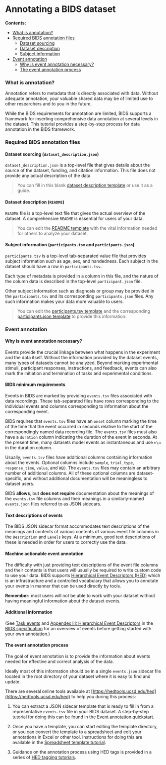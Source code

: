 # Annotating a BIDS dataset

**Contents:** 
* [What is annotation?](#what-is-annotation)
* [Required BIDS annotation files](#required-bids-annotation-files)
  * [Dataset sourcing](#dataset-sourcing-dataset_descriptionjson)
  * [Dataset description](#dataset-description-readme)
  * [Subject information](#subject-information-participantstsv-and-participantsjson)
* [Event annotation](#event-annotation)
  * [Why is event annotation necessary?](#why-is-event-annotation-necessary)
  * [The event annotation process](#the-event-annotation-process)

### What is annotation?

Annotation refers to metadata that is directly associated with  data.
Without adequate annotation, your valuable shared data may be of limited
use to other researchers and to you in the future.

While the BIDS requirements for annotation are limited,
BIDS supports a framework for inserting comprehensive
data annotation at several levels in the dataset.
This tutorial provides a step-by-step process for data annotation in the BIDS framework.

### Required BIDS annotation files

#### Dataset sourcing (`dataset_description.json`)

`dataset_description.json` is a top-level file that gives details about the source of the dataset, funding, and citation information.
This file does not provide any actual description of the data.

> You can fill in this blank [dataset description template](../../templates/dataset_description.json) or use it as a guide.

#### Dataset description (`README`)
`README` file is a top-level text file that gives the actual overview of the dataset.
A comprehensive `README` is essential for users of your data.

> You can edit the [README template](../../templates/README) with the vital information needed for others to analyze your dataset.


#### Subject information (`participants.tsv` and `participants.json`)
`participants.tsv` is a top-level tab-separated value file that provides subject information such as age, sex, and handedness.
Each subject in the dataset should have a row in `participants.tsv`.

Each type of metadata is provided in a column in this file,
and the nature of the column data is described in the top-level
`participant.json` file. 

Other subject information such as diagnosis or group may be provided
in the `participants.tsv` and its corresponding `participants.json` files.
Any such information makes your data more valuable to users. 

> You can edit the [participants.tsv template](../../templates/participants.tsv) and the corresponding 
[participants.json template](../../templates/participants.json)
to provide this information.


### Event annotation

#### Why is event annotation necessary?
Events provide the crucial linkage between what happens in the experiment
and the data itself. 
Without the information provided by the dataset events,
many types of datasets cannot be analyzed.
Beyond marking experimental stimuli, participant responses, instructions,
and feedback, events can also mark the initiation and termination of tasks and experimental conditions.

#### BIDS minimum requirements

Events in BIDS are marked by providing `events.tsv` files associated with data recordings.
These tab-separated files have rows corresponding to the individual events and 
columns corresponding to information about the corresponding event.

BIDS requires that `events.tsv` files have an `onset` column marking the
time of the time that the event occurred in seconds relative to the start
of the correspondingly named data recording file.
The `events.tsv` files must also have a `duration` column indicating
the duration of the event in seconds.
At the present time, many datasets model events as instantaneous
and use `n\a` in the duration column.

Usually, `events.tsv` files have additional columns containing
information about the events. Optional columns include `sample`,
`trial_type`, `response_time`, `value`, and `HED`.
The `events.tsv` files may contain an arbitrary number of additional columns.
All of these optional columns are dataset-specific,
and without additional documentation will be meaningless to dataset users.

BIDS **allows**, but **does not require** documentation about the meanings
of the `events.tsv` file columns and their meanings in a similarly-named
`events.json` files referred to as JSON sidecars.

#### Text descriptions of events
The BIDS JSON sidecar format accommodates text descriptions of the meanings
and contents of various contents of various event file columns in the
`Description` and `Levels` keys.
At a minimum, good text descriptions of these is needed in order
for users to correctly use the data.

#### Machine actionable event annotation

The difficulty with just providing text descriptions of the
event file columns and their contents is that users will usually
be required to write custom code to use your data.
BIDS supports [Hierarchical Event Descriptors (HED)](https://hed-specification.readthedocs.io/en/latest/index.html)
which is an infrastructure and a controlled vocabulary that allows you to 
annotate your events in manner that can be used directly by tools.

**Remember:** most users will not be able to work with your dataset
without having meaningful information about the dataset events.

#### Additional information
(See [Task events](https://bids-specification.readthedocs.io/en/stable/04-modality-specific-files/05-task-events.html) and
[Appendex III: Hierarchical Event Descriptors](https://bids-specification.readthedocs.io/en/stable/99-appendices/03-hed.html) in the 
[BIDS specification](https://bids-specification.readthedocs.io/en/stable/)
for an overview of events before getting started with your own annotation.)

#### The event annotation process

The goal of event annotation is to provide the information about events
needed for effective and correct analysis of the data.

Ideally most of this information should be in a single `events.json` sidecar
file located in the root directory of your dataset
where it is easy to find and update.

There are several online tools available at
[https://hedtools.ucsd.edu/hed](https://hedtools.ucsd.edu/hed)
to help you during this process:

1. You can extract a JSON sidecar template that is ready to fill in
from a representative `events.tsv` file in your BIDS dataset.
A step-by-step tutorial for doing this can be found in the
[Event annotation quickstart](https://hed-examples.readthedocs.io/en/latest/EventAnnotationQuickStart.html).

2. Once you have a template, you can start editing the template directory,
or you can convert the template to a spreadsheet and edit your 
annotations in Excel or other tool.
Instructions for doing this are available in the
[Spreadsheet template tutorial](https://hed-examples.readthedocs.io/en/latest/EventAnnotationQuickStart.html#spreadsheet-templates).

3. Guidance on the annotation process using HED tags is provided in
a series of [HED tagging tutorials](https://hed-examples.readthedocs.io/en/latest/BasicHEDAnnotation.html).
